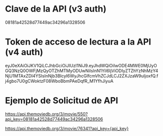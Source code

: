 # Clave de la API (v3 auth)

08181a42528d77449ac34296a1328506
# Token de acceso de lectura a la API (v4 auth)

eyJ0eXAiOiJKV1QiLCJhbGciOiJIUzI1NiJ9.eyJhdWQiOiIwODE4MWE0MjUyOGQ3NzQ0OWFjMzQyOTZhMTMyODUwNiIsInN1YiI6IjViODIyZTZhYzNhMzY4NjU1MTAxZDI4YSIsInNjb3BlcyI6WyJhcGlfcmVhZCJdLCJ2ZXJzaW9uIjoxfQ.fj4gbo7U0gCWoktzF08WboBbmPAeDqfR_M1YfhJiyuA

# Ejemplo de Solicitud de API
https://api.themoviedb.org/3/movie/550?api_key=08181a42528d77449ac34296a1328506


https://api.themoviedb.org/3/movie/76341?api_key={api_key}

